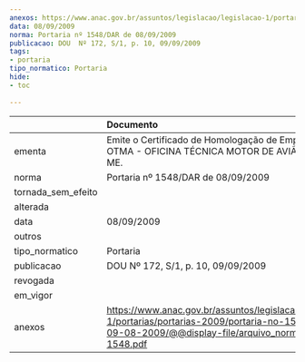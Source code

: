 ```yaml
---
anexos: https://www.anac.gov.br/assuntos/legislacao/legislacao-1/portarias/portarias-2009/portaria-no-1548-dar-de-09-08-2009/@@display-file/arquivo_norma/PA2009-1548.pdf
data: 08/09/2009
norma: Portaria nº 1548/DAR de 08/09/2009
publicacao: DOU  Nº 172, S/1, p. 10, 09/09/2009
tags:
- portaria
tipo_normatico: Portaria
hide: 
- toc 
 
---
```


|                    | Documento                                                                                                                                                         |
|:-------------------|:------------------------------------------------------------------------------------------------------------------------------------------------------------------|
| ementa             | Emite o Certificado de Homologação de Empresa -  OTMA - OFICINA TÉCNICA MOTOR DE AVIÃO LTDA - ME.                                                                 |
| norma              | Portaria nº 1548/DAR de 08/09/2009                                                                                                                                |
| tornada_sem_efeito |                                                                                                                                                                   |
| alterada           |                                                                                                                                                                   |
| data               | 08/09/2009                                                                                                                                                        |
| outros             |                                                                                                                                                                   |
| tipo_normatico     | Portaria                                                                                                                                                          |
| publicacao         | DOU  Nº 172, S/1, p. 10, 09/09/2009                                                                                                                               |
| revogada           |                                                                                                                                                                   |
| em_vigor           |                                                                                                                                                                   |
| anexos             | https://www.anac.gov.br/assuntos/legislacao/legislacao-1/portarias/portarias-2009/portaria-no-1548-dar-de-09-08-2009/@@display-file/arquivo_norma/PA2009-1548.pdf |